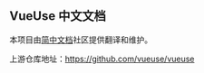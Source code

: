 ## VueUse 中文文档

本项目由[简中文档](https://www.zhcndoc.com/)社区提供翻译和维护。

上游仓库地址：https://github.com/vueuse/vueuse
